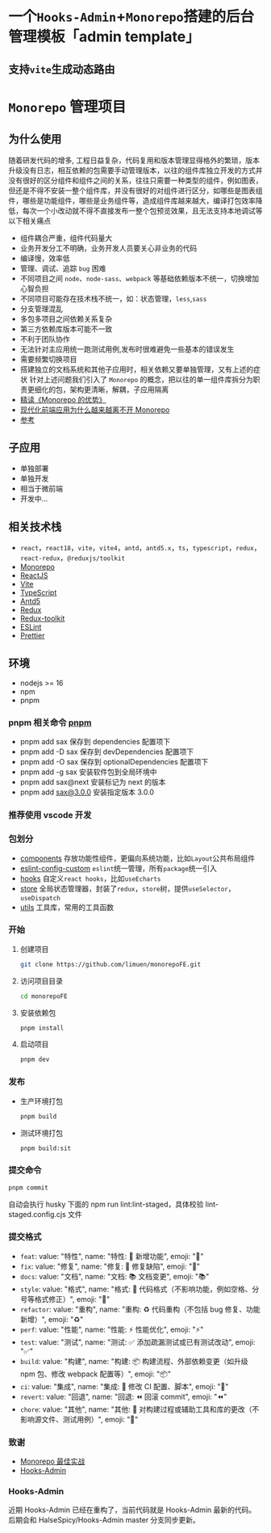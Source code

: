 # 一个`Hooks-Admin`+`Monorepo`搭建的后台管理模板「admin template」

## 支持`vite`生成动态路由

# `Monorepo` 管理项目

## 为什么使用

随着研发代码的增多, 工程日益复杂，代码复用和版本管理显得格外的繁琐，版本升级没有日志，相互依赖的包需要手动管理版本，以往的组件库独立开发的方式并没有很好的区分组件和组件之间的关系，往往只需要一种类型的组件，例如图表，但还是不得不安装一整个组件库，并没有很好的对组件进行区分，如哪些是图表组件，哪些是功能组件，哪些是业务组件等，造成组件库越来越大，编译打包效率降低，每次一个小改动就不得不直接发布一整个包预览效果，且无法支持本地调试等以下相关痛点

- 组件耦合严重，组件代码量大
- 业务开发分工不明确，业务开发人员要关心非业务的代码
- 编译慢，效率低
- 管理、调试、追踪 `bug` 困难
- 不同项目之间 `node`、`node-sass`、`webpack` 等基础依赖版本不统一，切换增加心智负担
- 不同项目可能存在技术栈不统一，如：状态管理，`less`,`sass`
- 分支管理混乱
- 多包多项目之间依赖关系复杂
- 第三方依赖库版本可能不一致
- 不利于团队协作
- 无法针对主应用统一跑测试用例,发布时很难避免一些基本的错误发生
- 需要频繁切换项目
- 搭建独立的文档系统和其他子应用时，相关依赖又要单独管理，又有上述的症状
  针对上述问题我们引入了 `Monorepo` 的概念，把以往的单一组件库拆分为职责更细化的包，架构更清晰，解耦，子应用隔离
- [精读《Monorepo 的优势》](https://zhuanlan.zhihu.com/p/65533186)
- [现代化前端应用为什么越来越离不开 Monorepo](https://juejin.cn/post/6944877410827370504)
- [参考](https://turbo.build/repo/docs/core-concepts/monorepos)

## 子应用

- 单独部署
- 单独开发
- 相当于微前端
- 开发中...

## 相关技术栈

- `react`，`react18`，`vite`，`vite4`，`antd`，`antd5.x`，`ts`，`typescript`，`redux`，`react-redux`，`@reduxjs/toolkit`
- [Monorepo](https://turbo.build/repo/docs)
- [ReactJS](https://reactjs.org)
- [Vite](https://vitejs.dev)
- [TypeScript](https://www.typescriptlang.org)
- [Antd5](https://ant.design)
- [Redux](https://react-redux.js.org)
- [Redux-toolkit](https://redux-toolkit.js.org)
- [ESLint](https://eslint.org)
- [Prettier](https://prettier.io)

## 环境

- nodejs >= 16
- npm
- pnpm

### pnpm 相关命令 [pnpm](https://www.pnpm.cn/cli/add)

- pnpm add sax 保存到 dependencies 配置项下
- pnpm add -D sax 保存到 devDependencies 配置项下
- pnpm add -O sax 保存到 optionalDependencies 配置项下
- pnpm add -g sax 安装软件包到全局环境中
- pnpm add sax@next 安装标记为 next 的版本
- pnpm add sax@3.0.0 安装指定版本 3.0.0

### 推荐使用 vscode 开发

### 包划分

- [components](components) 存放功能性组件，更偏向系统功能，比如`Layout`公共布局组件
- [eslint-config-custom](eslint-config-custom) `eslint`统一管理，所有`package`统一引入
- [hooks](hooks) 自定义`react hooks`，比如`useEcharts`
- [store](store) 全局状态管理器，封装了`redux`，`store`树，提供`useSelector`，`useDispatch`
- [utils](utils) 工具库，常用的工具函数

### 开始

1. 创建项目
   ```bash
   git clone https://github.com/limuen/monorepoFE.git
   ```
2. 访问项目目录
   ```bash
   cd monorepoFE
   ```
3. 安装依赖包
   ```bash
   pnpm install
   ```
4. 启动项目
   ```bash
   pnpm dev
   ```

### 发布

- 生产环境打包
  ```bash
  pnpm build
  ```
- 测试环境打包
  ```bash
  pnpm build:sit
  ```

### 提交命令

```bash
pnpm commit
```

自动会执行 husky 下面的 npm run lint:lint-staged，具体校验 lint-staged.config.cjs 文件

### 提交格式

- `feat`: value: "特性", name: "特性: 🚀 新增功能", emoji: "🚀"
- `fix`: value: "修复", name: "修复: 🧩 修复缺陷", emoji: "🧩"
- `docs`: value: "文档", name: "文档: 📚 文档变更", emoji: "📚"
- `style`: value: "格式", name: "格式: 🎨 代码格式（不影响功能，例如空格、分号等格式修正）", emoji: "🎨"
- `refactor`: value: "重构", name: "重构: ♻️ 代码重构（不包括 bug 修复、功能新增）", emoji: "♻️"
- `perf`: value: "性能", name: "性能: ⚡️ 性能优化", emoji: "⚡️"
- `test`: value: "测试", name: "测试: ✅ 添加疏漏测试或已有测试改动", emoji: "✅"
- `build`: value: "构建", name: "构建: 📦️ 构建流程、外部依赖变更（如升级 npm 包、修改 webpack 配置等）", emoji: "📦️"
- `ci`: value: "集成", name: "集成: 🎡 修改 CI 配置、脚本", emoji: "🎡"
- `revert`: value: "回退", name: "回退: ⏪️ 回滚 commit", emoji: "⏪️"
- `chore`: value: "其他", name: "其他: 🔨 对构建过程或辅助工具和库的更改（不影响源文件、测试用例）", emoji: "🔨"

### 致谢

- [Monorepo 最佳实战](https://juejin.cn/post/7204670801245143098)
- [Hooks-Admin](https://github.com/HalseySpicy/Hooks-Admin)

### Hooks-Admin

近期 Hooks-Admin 已经在重构了，当前代码就是 Hooks-Admin 最新的代码。后期会和 HalseSpicy/Hooks-Admin master 分支同步更新。

